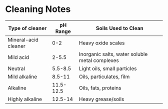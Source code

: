# Cleaning Notes

| Type of cleaner | pH Range | Soils Used to Clean |
|-----------------|----------|---------------------|
| Mineral-acid cleaner | 0-2 | Heavy oxide scales
| Mild acid | 2-5.5 | Inorganic salts, water soluble metal complexes
| Neutral | 5.5-8.5 | Light oils, small particles
| Mild alkaline | 8.5-11 | Oils, particulates, film
| Alkaline | 11.5-12.5 | Oils, fats, proteins
| Highly alkaline | 12.5-14 | Heavy grease/soils
